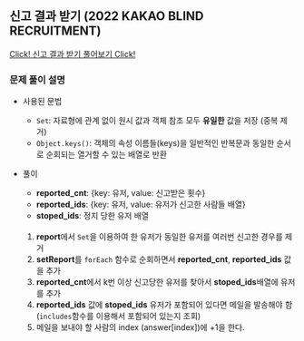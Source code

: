 ## 신고 결과 받기 (2022 KAKAO BLIND RECRUITMENT)

<a href='https://programmers.co.kr/learn/courses/30/lessons/92334'>Click! 신고 결과 받기 풀어보기 Click!</a>

### 문제 풀이 설명

- 사용된 문법
  - `Set`: 자료형에 관계 없이 원시 값과 객체 참조 모두 **유일한** 값을 저장 (중복 제거)
  - `Object.keys()`: 객체의 속성 이름들(keys)을 일반적인 반복문과 동일한 순서로 순회되는 열거할 수 있는 배열로 반환
- 풀이

  - **reported_cnt**: {key: 유저, value: 신고받은 횟수}
  - **reported_ids**: {key: 유저, value: 유저가 신고한 사람들 배열}
  - **stoped_ids**: 정지 당한 유저 배열

  <br>

  1. **report**에서 `Set`을 이용하여 한 유저가 동일한 유저를 여러번 신고한 경우를 제거
  2. **setReport**를 `forEach` 함수로 순회하면서 **reported_cnt**, **reported_ids** 값을 추가
  3. **reported_cnt**에서 k번 이상 신고당한 유저를 찾아서 **stoped_ids**배열에 유저를 추가
  4. **reported_ids** 값에 **stoped_ids** 유저가 포함되어 있다면 메일을 발송해야 함 (`includes`함수를 이용해서 포함되어 있는지 조회)
  5. 메일을 보내야 할 사람의 index (answer[index])에 +1을 한다.
